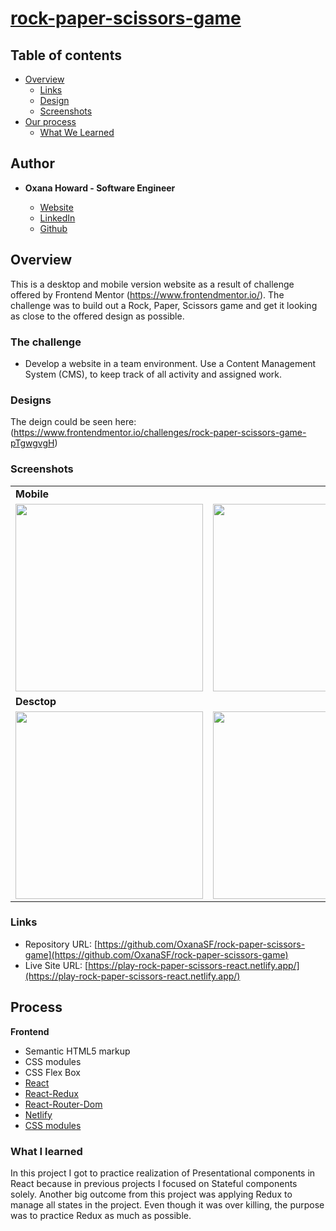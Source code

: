 # [rock-paper-scissors-game](https://play-rock-paper-scissors-react.netlify.app/)

## Table of contents

- [Overview](#overview)
  <!-- - [The challenge](#the-challenge) -->
  - [Links](#links)
  - [Design](#designs)
  - [Screenshots](#screenshots)
- [Our process](#our-process)
  - [What We Learned](#what-we-learned)

## Author

- **Oxana Howard - Software Engineer**

  - [Website](https://oxana-howard.com/)
  - [LinkedIn](https://www.linkedin.com/in/oxana-howard/)
  - [Github](https://github.com/OxanaSF)

## Overview

This is a desktop and mobile version website as a result of challenge offered by Frontend Mentor (https://www.frontendmentor.io/). The challenge was to build out a Rock, Paper, Scissors game and get it looking as close to the offered design as possible.

### The challenge

- Develop a website in a team environment. Use a Content Management System (CMS), to keep track of all activity and assigned work.

### Designs

The deign could be seen here: (https://www.frontendmentor.io/challenges/rock-paper-scissors-game-pTgwgvgH)


### Screenshots

<table>
  <tr>
    <td><b>Mobile</td>     
  </tr>
  <tr>
    <td valign="top"><img src="https://user-images.githubusercontent.com/49917973/188974670-a82ee541-f75b-4af9-a8b7-7095a55348cd.png" width="300" /></td>
    <td valign="top"><img src="https://user-images.githubusercontent.com/49917973/188974759-c188b86b-53b7-439f-9c3b-d1823760ef50.png" width="300" /></td>
    <td valign="top"><img src="https://user-images.githubusercontent.com/49917973/188974859-153c1174-3400-4948-8d72-3b0338a1e5f8.png" width="300" /></td>
    <td valign="top"><img src="https://user-images.githubusercontent.com/49917973/188974952-cb1391d4-4547-40af-97fc-93ae44616937.png" width="300" /></td>
  </tr>


  
  <tr>
    <td><b>Desctop</td>
  </tr>
  <tr>
    <td valign="top"><img src="https://user-images.githubusercontent.com/49917973/188973883-f270bdcc-0443-4d7b-ae82-70cbdf69bf16.png" width="300" /></td>
    <td valign="top"><img src="https://user-images.githubusercontent.com/49917973/188974003-511005e9-5073-4f16-b3e3-0f61e30575d6.png" width="300" /></td>
    <td valign="top"><img src="https://user-images.githubusercontent.com/49917973/188974094-06871ff0-40f4-4baa-a704-f1e881bfbd1d.png" width="300" /></td>
    <td valign="top"><img src="https://user-images.githubusercontent.com/49917973/188974185-ff2f38e7-9b2f-4c89-b803-8f489479630a.png" width="300" /></td>
  </tr>
 
 </table>





### Links

- Repository URL: [https://github.com/OxanaSF/rock-paper-scissors-game](https://github.com/OxanaSF/rock-paper-scissors-game)
- Live Site URL: [https://play-rock-paper-scissors-react.netlify.app/](https://play-rock-paper-scissors-react.netlify.app/)

## Process

**Frontend**

- Semantic HTML5 markup
- CSS modules
- CSS Flex Box
- [React](https://reactjs.org/)
- [React-Redux](https://redux.js.org/usage/)
- [React-Router-Dom](https://www.npmjs.com/package/react-router-dom)
- [Netlify](https://www.netlify.com/)
- [CSS modules](https://github.com/css-modules/css-modules)

### What I learned

In this project I got to practice realization of Presentational components in React because in previous projects I focused on Stateful components solely. Another big outcome from this project was applying Redux to manage all states in the project. Even though it was over killing, the purpose was to practice Redux as much as possible.
